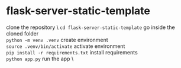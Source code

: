 # flask-server-static-template 
clone the repository \ 
`cd flask-server-static-template` go inside the cloned folder \
`python -m venv .venv` create environment \
`source .venv/bin/activate` activate environment \
`pip install -r requirements.txt` install requirements \
`python app.py` run the app \
